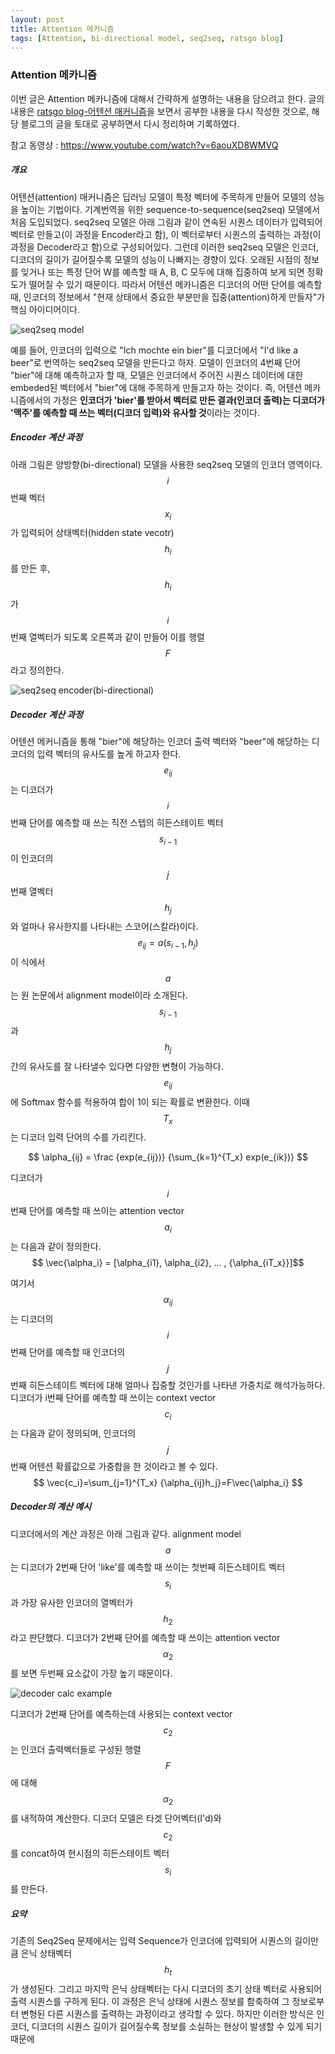 ```yaml
---
layout: post
title: Attention 메카니즘
tags: [Attention, bi-directional model, seq2seq, ratsgo blog]
---
```

### Attention 메카니즘


이번 글은 Attention 메카니즘에 대해서 간략하게 설명하는 내용을 담으려고 한다. 글의 내용은 [ratsgo blog-어텐션 매커니즘](https://ratsgo.github.io/from%20frequency%20to%20semantics/2017/10/06/attention/)을 보면서 공부한 내용을 다시 작성한 것으로, 해당 블로그의 글을 토대로 공부하면서 다시 정리하며 기록하였다.

참고 동영상 : https://www.youtube.com/watch?v=6aouXD8WMVQ

##### 개요
어텐션(attention) 매커니즘은 딥러닝 모델이 특정 벡터에 주목하게 만들어 모델의 성능을 높이는 기법이다. 기계번역을 위한 sequence-to-sequence(seq2seq) 모델에서 처음 도입되었다. seq2seq 모델은 아래 그림과 같이 연속된 시퀀스 데이터가 입력되어 벡터로 만들고(이 과정을 Encoder라고 함), 이 벡터로부터 시퀀스의 출력하는 과정(이 과정을 Decoder라고 함)으로 구성되어있다. 그런데 이러한 seq2seq 모델은 인코더, 디코더의 길이가 길어질수록 모델의 성능이 나빠지는 경향이 있다. 오래된 시점의 정보를 잊거나 또는 특정 단어 W를 예측할 때 A, B, C 모두에 대해 집중하여 보게 되면 정확도가 떨어질 수 있기 때문이다. 따라서 어텐션 메카니즘은 디코더의 어떤 단어를 예측할 때, 인코더의 정보에서 "현재 상태에서 중요한 부분만을 집중(attention)하게 만들자"가 핵심 아이디어이다.

![seq2seq model](https://i.imgur.com/6mbfPZR.png?raw=true)

예를 들어, 인코더의 입력으로 "Ich mochte ein bier"를 디코더에서 "I'd like a beer"로 번역하는 seq2seq 모델을 만든다고 하자. 모델이 인코더의 4번째 단어 "bier"에 대해 예측하고자 할 때, 모델은 인코더에서 주어진 시퀀스 데이터에 대한 embeded된 벡터에서 "bier"에 대해 주목하게 만들고자 하는 것이다. 즉, 어텐션 메카니즘에서의 가정은 <b>인코더가 'bier'를 받아서 벡터로 만든 결과(인코더 출력)는 디코더가 '맥주'를 예측할 때 쓰는 벡터(디코더 입력)와 유사할 것</b>이라는 것이다.

##### Encoder 계산 과정
아래 그림은 양방향(bi-directional) 모델을 사용한 seq2seq 모델의 인코더 영역이다. $$i$$번째 벡터 $$x_i$$가 입력되어 상태벡터(hidden state vecotr) $$h_i$$를 만든 후, $$h_i$$가 $$i$$번째 열벡터가 되도록 오른쪽과 같이 만들어 이를 행렬 $$F$$라고 정의한다.

![seq2seq encoder(bi-directional)](https://i.imgur.com/CbQjPWo.png?raw=true)

##### Decoder 계산 과정
어텐션 메커니즘을 통해 "bier"에 해당하는 인코더 출력 벡터와 "beer"에 해당하는 디코더의 입력 벡터의 유사도를 높게 하고자 한다. $$e_{ij}$$는 디코더가 $$i$$번째 단어를 예측할 때 쓰는 직전 스텝의 히든스테이트 벡터 $$s_{i-1}$$이 인코더의 $$j$$번째 열벡터 $$h_j$$와 얼마나 유사한지를 나타내는 스코어(스칼라)이다.
$$
e_{ij}=a(s_{i-1}, h_j)
$$
이 식에서 $$a$$는 원 논문에서 alignment model이라 소개된다. $$s_{i-1}$$과 $$h_j$$간의 유사도를 잘 나타낼수 있다면 다양한 변형이 가능하다.
$$e_{ij}$$에 Softmax 함수를 적용하여 합이 1이 되는 확률로 변환한다. 이때 $$T_x$$는 디코더 입력 단어의 수를 가리킨다.

$$ \alpha_{ij} = \frac {exp(e_{ij})} {\sum_{k=1}^{T_x} exp(e_{ik})} $$

디코더가 $$i$$번째 단어를 예측할 때 쓰이는 attention vector $$a_i$$는 다음과 같이 정의한다.
$$ \vec{\alpha_i} = [\alpha_{i1}, \alpha_{i2}, ... , {\alpha_{iT_x}}]$$

여기서 $$ \alpha_{ij} $$는 디코더의 $$i$$번째 단어를 예측할 때 인코더의 $$j$$번째 히든스테이트 벡터에 대해 얼마나 집중할 것인가를 나타낸 가중치로 해석가능하다. 디코더가 i번째 단어를 예측할 때 쓰이는 context vector $$c_i$$는 다음과 같이 정의되며, 인코더의 $$j$$번째 어텐션 확률값으로 가중합을 한 것이라고 볼 수 있다.
$$ \vec{c_i}=\sum_{j=1}^{T_x} {\alpha_{ij}h_j}=F\vec{\alpha_i} $$

##### Decoder의 계산 예시
디코더에서의 계산 과정은 아래 그림과 같다. alignment model $$a$$는 디코더가 2번째 단어 'like'를 예측할 때 쓰이는 첫번째 히든스테이트 벡터 $$s_i$$과 가장 유사한 인코더의 열벡터가 $$h_2$$라고 판단했다. 디코더가 2번째 단어를 예측할 때 쓰이는 attention vector $$\alpha_2$$를 보면 두번째 요소값이 가장 높기 때문이다.

![decoder calc example](https://i.imgur.com/4zdzDKL.png?raw=true)

디코더가 2번째 단어를 예측하는데 사용되는 context vector $$c_2$$는 인코더 출력벡터들로 구성된 행렬 $$F$$에 대해 $$\alpha_2$$를 내적하여 계산한다. 디코더 모델은 타겟 단어벡터(I'd)와 $$c_2$$를 concat하여 현시점의 히든스테이트 벡터 $$s_i$$를 만든다.

##### 요약
기존의 Seq2Seq 문제에서는 입력 Sequence가 인코더에 입력되어 시퀀스의 길이만큼 은닉 상태벡터 $$h_t$$가 생성된다. 그리고 마지막 은닉 상태벡터는 다시 디코더의 초기 상태 벡터로 사용되어 출력 시퀀스를 구하게 된다. 이 과정은 은닉 상태에 시퀀스 정보를 함축하여 그 정보로부터 변형된 다른 시퀀스를 출력하는 과정이라고 생각할 수 있다. 하지만 이러한 방식은 인코더, 디코더의 시퀀스 길이가 길어질수록 정보를 소실하는 현상이 발생할 수 있게 되기 때문에
